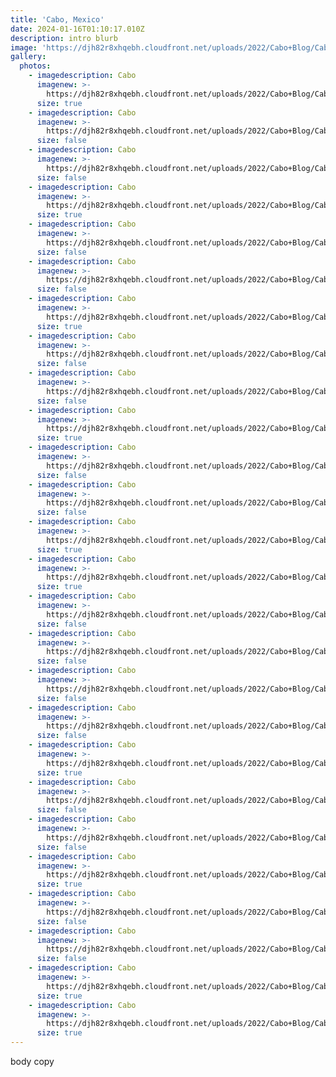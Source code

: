 ```yaml
---
title: 'Cabo, Mexico'
date: 2024-01-16T01:10:17.010Z
description: intro blurb
image: 'https://djh82r8xhqebh.cloudfront.net/uploads/2022/Cabo+Blog/CaboBlog-5.jpg'
gallery:
  photos:
    - imagedescription: Cabo
      imagenew: >-
        https://djh82r8xhqebh.cloudfront.net/uploads/2022/Cabo+Blog/CaboBlog-8.jpg
      size: true
    - imagedescription: Cabo
      imagenew: >-
        https://djh82r8xhqebh.cloudfront.net/uploads/2022/Cabo+Blog/CaboBlog-3.jpg
      size: false
    - imagedescription: Cabo
      imagenew: >-
        https://djh82r8xhqebh.cloudfront.net/uploads/2022/Cabo+Blog/CaboBlog-4.jpg
      size: false
    - imagedescription: Cabo
      imagenew: >-
        https://djh82r8xhqebh.cloudfront.net/uploads/2022/Cabo+Blog/CaboBlog-5.jpg
      size: true
    - imagedescription: Cabo
      imagenew: >-
        https://djh82r8xhqebh.cloudfront.net/uploads/2022/Cabo+Blog/CaboBlog-1.jpg
      size: false
    - imagedescription: Cabo
      imagenew: >-
        https://djh82r8xhqebh.cloudfront.net/uploads/2022/Cabo+Blog/CaboBlog-2.jpg
      size: false
    - imagedescription: Cabo
      imagenew: >-
        https://djh82r8xhqebh.cloudfront.net/uploads/2022/Cabo+Blog/CaboBlog-7.jpg
      size: true
    - imagedescription: Cabo
      imagenew: >-
        https://djh82r8xhqebh.cloudfront.net/uploads/2022/Cabo+Blog/CaboBlog-12.jpg
      size: false
    - imagedescription: Cabo
      imagenew: >-
        https://djh82r8xhqebh.cloudfront.net/uploads/2022/Cabo+Blog/CaboBlog-13.jpg
      size: false
    - imagedescription: Cabo
      imagenew: >-
        https://djh82r8xhqebh.cloudfront.net/uploads/2022/Cabo+Blog/CaboBlog-9.jpg
      size: true
    - imagedescription: Cabo
      imagenew: >-
        https://djh82r8xhqebh.cloudfront.net/uploads/2022/Cabo+Blog/CaboBlog-10.jpg
      size: false
    - imagedescription: Cabo
      imagenew: >-
        https://djh82r8xhqebh.cloudfront.net/uploads/2022/Cabo+Blog/CaboBlog-11.jpg
      size: false
    - imagedescription: Cabo
      imagenew: >-
        https://djh82r8xhqebh.cloudfront.net/uploads/2022/Cabo+Blog/CaboBlog-15.jpg
      size: true
    - imagedescription: Cabo
      imagenew: >-
        https://djh82r8xhqebh.cloudfront.net/uploads/2022/Cabo+Blog/CaboBlog-14.jpg
      size: true
    - imagedescription: Cabo
      imagenew: >-
        https://djh82r8xhqebh.cloudfront.net/uploads/2022/Cabo+Blog/CaboBlog-16.jpg
      size: false
    - imagedescription: Cabo
      imagenew: >-
        https://djh82r8xhqebh.cloudfront.net/uploads/2022/Cabo+Blog/CaboBlog-17.jpg
      size: false
    - imagedescription: Cabo
      imagenew: >-
        https://djh82r8xhqebh.cloudfront.net/uploads/2022/Cabo+Blog/CaboBlog-19.jpg
      size: false
    - imagedescription: Cabo
      imagenew: >-
        https://djh82r8xhqebh.cloudfront.net/uploads/2022/Cabo+Blog/CaboBlog-18.jpg
      size: false
    - imagedescription: Cabo
      imagenew: >-
        https://djh82r8xhqebh.cloudfront.net/uploads/2022/Cabo+Blog/CaboBlog-23.jpg
      size: true
    - imagedescription: Cabo
      imagenew: >-
        https://djh82r8xhqebh.cloudfront.net/uploads/2022/Cabo+Blog/CaboBlog-21.jpg
      size: false
    - imagedescription: Cabo
      imagenew: >-
        https://djh82r8xhqebh.cloudfront.net/uploads/2022/Cabo+Blog/CaboBlog-25.jpg
      size: false
    - imagedescription: Cabo
      imagenew: >-
        https://djh82r8xhqebh.cloudfront.net/uploads/2022/Cabo+Blog/CaboBlog-22.jpg
      size: true
    - imagedescription: Cabo
      imagenew: >-
        https://djh82r8xhqebh.cloudfront.net/uploads/2022/Cabo+Blog/CaboBlog-24.jpg
      size: false
    - imagedescription: Cabo
      imagenew: >-
        https://djh82r8xhqebh.cloudfront.net/uploads/2022/Cabo+Blog/CaboBlog-26.jpg
      size: false
    - imagedescription: Cabo
      imagenew: >-
        https://djh82r8xhqebh.cloudfront.net/uploads/2022/Cabo+Blog/CaboBlog-20.jpg
      size: true
    - imagedescription: Cabo
      imagenew: >-
        https://djh82r8xhqebh.cloudfront.net/uploads/2022/Cabo+Blog/CaboBlog-27.jpg
      size: true
---
```

body copy
